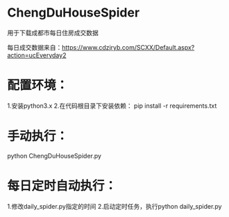 # ChengDuHouseSpider
用于下载成都市每日住房成交数据

每日成交数据来自：https://www.cdzjryb.com/SCXX/Default.aspx?action=ucEveryday2

# 配置环境：

1.安装python3.x
2.在代码根目录下安装依赖： pip install -r requirements.txt

# 手动执行：

python ChengDuHouseSpider.py

# 每日定时自动执行：

1.修改daily_spider.py指定的时间
2.启动定时任务，执行python daily_spider.py
